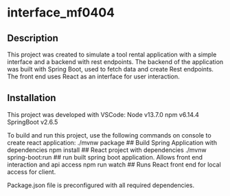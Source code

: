 # interface_mf0404

## Description

This project was created to simulate a tool rental application with a simple interface and a backend with rest endpoints. The backend of the application was built with Spring Boot, used to fetch data and create Rest endpoints. The front end uses React as an interface for user interaction.

## Installation

This project was developed with VSCode: 
Node v13.7.0
npm v6.14.4
SpringBoot v2.6.5

To build and run this project, use the following commands on console to create react application:
    ./mvnw package ## Build Spring Application with dependencies
    npm install ## React project with dependencies
    ./mvnw spring-boot:run ## run built spring boot application. Allows front end interaction and api access 
    npm run watch ## Runs React front end for local access for client. 

Package.json file is preconfigured with all required dependencies.